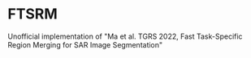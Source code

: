 # FTSRM
Unofficial implementation of "Ma et al. TGRS 2022, Fast Task-Specific Region Merging for SAR Image Segmentation"
